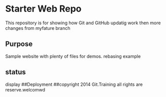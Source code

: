 # Starter Web Repo

This repository is for showing how Git and GitHub updatig work
then more changes from myfature branch
## Purpose

Sample website with plenty of files for demos. rebasing example
## status
display
##Deployment
##copyright
2014 Git.Training all rights are reserve.welcomwd

